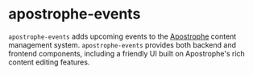 # apostrophe-events

`apostrophe-events` adds upcoming events to the [Apostrophe](http://github.com/punkave/apostrophe) content management system. `apostrophe-events` provides both backend and frontend components, including a friendly UI built on Apostrophe's rich content editing features.
